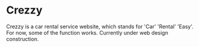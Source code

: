 # Crezzy

Crezzy is a car rental service website, which stands for 'Car' 'Rental' 'Easy'. For now, some of the function works. Currently under web design construction.
